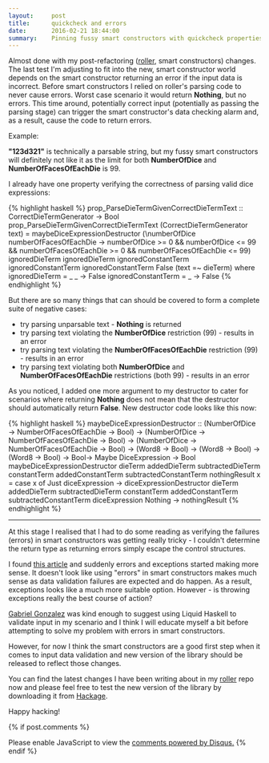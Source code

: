 ```yaml
---
layout:     post
title:      quickcheck and errors
date:       2016-02-21 18:44:00
summary:    Pinning fussy smart constructors with quickcheck properties.
---
```


Almost done with my post-refactoring ([roller](https://github.com/PiotrJustyna/roller), smart constructors) changes. The last test I'm adjusting to fit into the new, smart constructor world depends on the smart constructor returning an error if the input data is incorrect. Before smart constructors I relied on roller's parsing code to never cause errors. Worst case scenario it would return **Nothing**, but no errors. This time around, potentially correct input (potentially as passing the parsing stage) can trigger the smart constructor's data checking alarm and, as a result, cause the code to return errors.

Example:

**"123d321"** is technically a parsable string, but my fussy smart constructors will definitely not like it as the limit for both **NumberOfDice** and **NumberOfFacesOfEachDie** is 99.

I already have one property verifying the correctness of parsing valid dice expressions:

{% highlight haskell %}
prop_ParseDieTermGivenCorrectDieTermText :: CorrectDieTermGenerator -> Bool
prop_ParseDieTermGivenCorrectDieTermText (CorrectDieTermGenerator text) =
	maybeDiceExpressionDestructor
		(\numberOfDice numberOfFacesOfEachDie -> numberOfDice >= 0 && numberOfDice <= 99 && numberOfFacesOfEachDie >= 0 && numberOfFacesOfEachDie <= 99)
		ignoredDieTerm
		ignoredDieTerm
		ignoredConstantTerm
		ignoredConstantTerm
		ignoredConstantTerm
		False
		(text =~ dieTerm)
	where
		ignoredDieTerm = \_ _ -> False
		ignoredConstantTerm = \_ -> False
{% endhighlight %}

But there are so many things that can should be covered to form a complete suite of negative cases:

* try parsing unparsable text - **Nothing** is returned
* try parsing text violating the **NumberOfDice** restriction (99) - results in an error
* try parsing text violating the **NumberOfFacesOfEachDie** restriction (99) - results in an error
* try parsing text violating both **NumberOfDice** and **NumberOfFacesOfEachDie** restrictions (both 99) - results in an error

As you noticed, I added one more argument to my destructor to cater for scenarios where returning **Nothing** does not mean that the destructor should automatically return **False**. New destructor code looks like this now:

{% highlight haskell %}
maybeDiceExpressionDestructor :: (NumberOfDice -> NumberOfFacesOfEachDie -> Bool) -> (NumberOfDice -> NumberOfFacesOfEachDie -> Bool) -> (NumberOfDice -> NumberOfFacesOfEachDie -> Bool) -> (Word8 -> Bool) -> (Word8 -> Bool) -> (Word8 -> Bool) -> Bool-> Maybe DiceExpression -> Bool
maybeDiceExpressionDestructor dieTerm addedDieTerm subtractedDieTerm constantTerm addedConstantTerm subtractedConstantTerm nothingResult x = case x of
  Just diceExpression -> diceExpressionDestructor dieTerm addedDieTerm subtractedDieTerm constantTerm addedConstantTerm subtractedConstantTerm diceExpression
  Nothing -> nothingResult
{% endhighlight %}

---

At this stage I realised that I had to do some reading as verifying the failures (errors) in smart constructors was getting really tricky - I couldn't determine the return type as returning errors simply escape the control structures.

I found [this article](https://wiki.haskell.org/Error_vs._Exception) and suddenly errors and exceptions started making more sense. It doesn't look like using "errors" in smart constructors makes much sense as data validation failures are expected and do happen. As a result, exceptions looks like a much more suitable option. However - is throwing exceptions really the best course of action?

[Gabriel Gonzalez](http://stackoverflow.com/a/10168184/224612) was kind enough to suggest using Liquid Haskell to validate input in my scenario and I think I will educate myself a bit before attempting to solve my problem with errors in smart constructors.

However, for now I think the smart constructors are a good first step when it comes to input data validation and new version of the library should be released to reflect those changes.

You can find the latest changes I have been writing about in my [roller](https://github.com/PiotrJustyna/roller/commit/cffb4b5a7381bbba7272fd0a3696f696cc9a892d) repo now and please feel free to test the new version of the library by downloading it from [Hackage](https://hackage.haskell.org/package/roller-0.1.7).

Happy hacking!

{% if post.comments %}
<div id="disqus_thread"></div>
<script>
    (function() {  // DON'T EDIT BELOW THIS LINE
        var d = document, s = d.createElement('script');

        s.src = '//piotrjustyna.disqus.com/embed.js';

        s.setAttribute('data-timestamp', +new Date());
        (d.head || d.body).appendChild(s);
    })();
</script>
<noscript>Please enable JavaScript to view the <a href="https://disqus.com/?ref_noscript" rel="nofollow">comments powered by Disqus.</a></noscript>
{% endif %}
